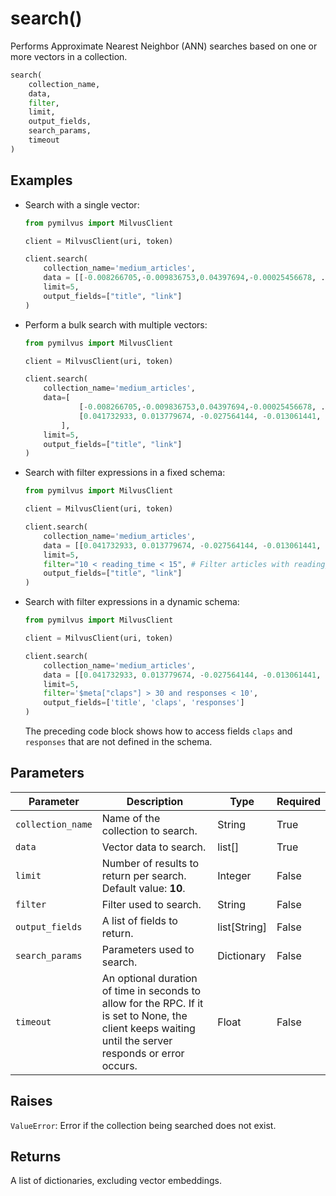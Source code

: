 # search()

Performs Approximate Nearest Neighbor (ANN) searches based on one or more vectors in a collection.

```python
search(
    collection_name,
    data,
    filter,
    limit,
    output_fields,
    search_params,
    timeout
)
```

## Examples

- Search with a single vector:

    ```python
    from pymilvus import MilvusClient

    client = MilvusClient(uri, token)

    client.search(
        collection_name='medium_articles',
        data = [[-0.008266705,-0.009836753,0.04397694,-0.00025456678, ..., -0.016839132]],
        limit=5,
	    output_fields=["title", "link"]
    )
    ```

- Perform a bulk search with multiple vectors:

    ```python
    from pymilvus import MilvusClient

    client = MilvusClient(uri, token)

    client.search(
        collection_name='medium_articles',
        data=[
                [-0.008266705,-0.009836753,0.04397694,-0.00025456678, ..., -0.016839132],
                [0.041732933, 0.013779674, -0.027564144, -0.013061441, ..., 0.030096486]
            ],
        limit=5,
        output_fields=["title", "link"]
    )
    ```

- Search with filter expressions in a fixed schema:

    ```python
    from pymilvus import MilvusClient

    client = MilvusClient(uri, token)

    client.search(
        collection_name='medium_articles',
        data = [[0.041732933, 0.013779674, -0.027564144, -0.013061441, ..., 0.030096486]],
        limit=5,
        filter="10 < reading_time < 15", # Filter articles with reading_time greater than 10 and less than 15.
        output_fields=["title", "link"]
    )
    ```

- Search with filter expressions in a dynamic schema:

    ```python
    from pymilvus import MilvusClient

    client = MilvusClient(uri, token)

    client.search(
        collection_name='medium_articles',
        data = [[0.041732933, 0.013779674, -0.027564144, -0.013061441, ..., 0.030096486]],
        limit=5,
        filter='$meta["claps"] > 30 and responses < 10',
        output_fields=['title', 'claps', 'responses']
    )
    ```

    The preceding code block shows how to access fields `claps` and `responses` that are not defined in the schema.

## Parameters

| Parameter          | Description                          | Type     | Required |
|--------------------|--------------------------------------|----------|----------|
| `collection_name` | Name of the collection to search. | String | True     |
| `data` | Vector data to search. | list[] | True     |
| `limit` | Number of results to return per search. Default value: **10**.| Integer | False    | |
| `filter` | Filter used to search. | String | False    |
| `output_fields` | A list of fields to return.| list[String] | False    |
| `search_params` | Parameters used to search.| Dictionary | False    |
| `timeout` | An optional duration of time in seconds to allow for the RPC. If it is set to None, the client keeps waiting until the server responds or error occurs. | Float | False     |

## Raises

`ValueError`: Error if the collection being searched does not exist.

## Returns

A list of dictionaries, excluding vector embeddings.